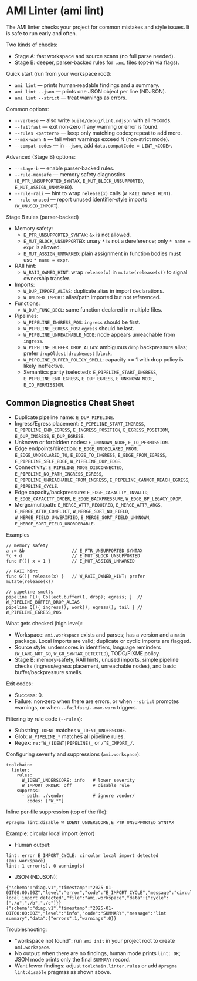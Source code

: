 # AMI Linter (ami lint)

The AMI linter checks your project for common mistakes and style issues. It is safe to run early and often.

Two kinds of checks:
- Stage A: fast workspace and source scans (no full parse needed).
- Stage B: deeper, parser‑backed rules for `.ami` files (opt‑in via flags).

Quick start (run from your workspace root):
- `ami lint` — prints human‑readable findings and a summary.
- `ami lint --json` — prints one JSON object per line (NDJSON).
- `ami lint --strict` — treat warnings as errors.

Common options:
- `--verbose` — also write `build/debug/lint.ndjson` with all records.
- `--failfast` — exit non‑zero if any warning or error is found.
- `--rules <pattern>` — keep only matching codes; repeat to add more.
- `--max-warn N` — fail when warnings exceed N (non‑strict mode).
- `--compat-codes` — in `--json`, add `data.compatCode = LINT_<CODE>`.

Advanced (Stage B) options:
- `--stage-b` — enable parser‑backed rules.
- `--rule-memsafe` — memory safety diagnostics (`E_PTR_UNSUPPORTED_SYNTAX`, `E_MUT_BLOCK_UNSUPPORTED`,
`E_MUT_ASSIGN_UNMARKED`).
- `--rule-raii` — hint to wrap `release(x)` calls (`W_RAII_OWNED_HINT`).
- `--rule-unused` — report unused identifier‑style imports (`W_UNUSED_IMPORT`).

Stage B rules (parser‑backed)

- Memory safety:
  - `E_PTR_UNSUPPORTED_SYNTAX`: `&x` is not allowed.
  - `E_MUT_BLOCK_UNSUPPORTED`: unary `*` is not a dereference; only `* name = expr` is allowed.
  - `E_MUT_ASSIGN_UNMARKED`: plain assignment in function bodies must use `* name = expr`.
- RAII hint:
  - `W_RAII_OWNED_HINT`: wrap `release(x)` in `mutate(release(x))` to signal ownership transfer.
- Imports:
  - `W_DUP_IMPORT_ALIAS`: duplicate alias in import declarations.
  - `W_UNUSED_IMPORT`: alias/path imported but not referenced.
- Functions:
  - `W_DUP_FUNC_DECL`: same function declared in multiple files.
- Pipelines:
  - `W_PIPELINE_INGRESS_POS`: `ingress` should be first.
  - `W_PIPELINE_EGRESS_POS`: `egress` should be last.
  - `W_PIPELINE_UNREACHABLE_NODE`: node appears unreachable from `ingress`.
  - `W_PIPELINE_BUFFER_DROP_ALIAS`: ambiguous `drop` backpressure alias; prefer `dropOldest|dropNewest|block`.
  - `W_PIPELINE_BUFFER_POLICY_SMELL`: capacity <= 1 with drop policy is likely ineffective.
  - Semantics parity (selected): `E_PIPELINE_START_INGRESS`, `E_PIPELINE_END_EGRESS`, `E_DUP_EGRESS`, `E_UNKNOWN_NODE`,
    `E_IO_PERMISSION`.

## Common Diagnostics Cheat Sheet

- Duplicate pipeline name: `E_DUP_PIPELINE`.
- Ingress/Egress placement: `E_PIPELINE_START_INGRESS`, `E_PIPELINE_END_EGRESS`, `E_INGRESS_POSITION`, `E_EGRESS_POSITION`, `E_DUP_INGRESS`, `E_DUP_EGRESS`.
- Unknown or forbidden nodes: `E_UNKNOWN_NODE`, `E_IO_PERMISSION`.
- Edge endpoints/direction: `E_EDGE_UNDECLARED_FROM`, `E_EDGE_UNDECLARED_TO`, `E_EDGE_TO_INGRESS`, `E_EDGE_FROM_EGRESS`, `E_PIPELINE_SELF_EDGE`, `W_PIPELINE_DUP_EDGE`.
- Connectivity: `E_PIPELINE_NODE_DISCONNECTED`, `E_PIPELINE_NO_PATH_INGRESS_EGRESS`, `E_PIPELINE_UNREACHABLE_FROM_INGRESS`, `E_PIPELINE_CANNOT_REACH_EGRESS`, `E_PIPELINE_CYCLE`.
- Edge capacity/backpressure: `E_EDGE_CAPACITY_INVALID`, `E_EDGE_CAPACITY_ORDER`, `E_EDGE_BACKPRESSURE`, `W_EDGE_BP_LEGACY_DROP`.
- Merge/multipath: `E_MERGE_ATTR_REQUIRED`, `E_MERGE_ATTR_ARGS`, `E_MERGE_ATTR_CONFLICT`, `W_MERGE_SORT_NO_FIELD`, `W_MERGE_FIELD_UNVERIFIED`, `E_MERGE_SORT_FIELD_UNKNOWN`, `E_MERGE_SORT_FIELD_UNORDERABLE`.

Examples

```
// memory safety
a := &b                  // E_PTR_UNSUPPORTED_SYNTAX
*c + d                   // E_MUT_BLOCK_UNSUPPORTED
func F(){ x = 1 }        // E_MUT_ASSIGN_UNMARKED

// RAII hint
func G(){ release(x) }   // W_RAII_OWNED_HINT; prefer mutate(release(x))

// pipeline smells
pipeline P(){ Collect.buffer(1, drop); egress; }  // W_PIPELINE_BUFFER_DROP_ALIAS
pipeline Q(){ ingress(); work(); egress(); tail } // W_PIPELINE_EGRESS_POS
```

What gets checked (high level):
- Workspace: `ami.workspace` exists and parses; has a version and a `main` package. Local imports are valid; duplicate
or cyclic imports are flagged.
- Source style: underscores in identifiers, language reminders (`W_LANG_NOT_GO`, `W_GO_SYNTAX_DETECTED`), TODO/FIXME
policy.
- Stage B: memory‑safety, RAII hints, unused imports, simple pipeline checks (ingress/egress placement, unreachable
nodes), and basic buffer/backpressure smells.

Exit codes:
- Success: 0.
- Failure: non‑zero when there are errors, or when `--strict` promotes warnings, or when `--failfast`/`--max-warn`
triggers.

Filtering by rule code (`--rules`):
- Substring: `IDENT` matches `W_IDENT_UNDERSCORE`.
- Glob: `W_PIPELINE_*` matches all pipeline rules.
- Regex: `re:^W_(IDENT|PIPELINE)_` or `/^E_IMPORT_/`.

Configuring severity and suppressions (`ami.workspace`):

```
toolchain:
  linter:
    rules:
      W_IDENT_UNDERSCORE: info   # lower severity
      W_IMPORT_ORDER: off        # disable rule
    suppress:
      - path: ./vendor           # ignore vendor/
        codes: ["W_*"]
```

Inline per‑file suppression (top of the file):

```
#pragma lint:disable W_IDENT_UNDERSCORE,E_PTR_UNSUPPORTED_SYNTAX
```

Example: circular local import (error)

- Human output:

```
lint: error E_IMPORT_CYCLE: circular local import detected (ami.workspace)
lint: 1 error(s), 0 warning(s)
```

- JSON (NDJSON):

```
{"schema":"diag.v1","timestamp":"2025-01-01T00:00:00Z","level":"error","code":"E_IMPORT_CYCLE","message":"circular local import detected","file":"ami.workspace","data":{"cycle":["./a","./b","./c"]}}
{"schema":"diag.v1","timestamp":"2025-01-01T00:00:00Z","level":"info","code":"SUMMARY","message":"lint summary","data":{"errors":1,"warnings":0}}
```

Troubleshooting:
- "workspace not found": run `ami init` in your project root to create `ami.workspace`.
- No output: when there are no findings, human mode prints `lint: OK`; JSON mode prints only the final `SUMMARY` record.
- Want fewer findings: adjust `toolchain.linter.rules` or add `#pragma lint:disable` pragmas as shown above.
